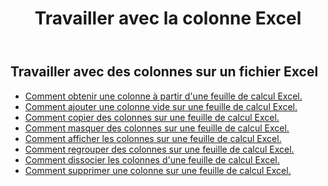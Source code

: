 ﻿---
title: Travailler avec la colonne Excel
second_title: Aspose.Cells Cloud Documen
linktitle: Colonne
type: docs
url: /fr/columns/
aliases: [/working-with-columns/]
keywords: REST API, columns, spreadsheets, exce
description: "Cells.Cloud API pour Excel fonctionne : afficher les colonnes d'une feuille de calcul Excel"
weight: 100
kwords: Excel, Office Cloud, REST API, Tableur, PDF, CSV, Json, Markdown, Colonnes
---
## Travailler avec des colonnes sur un fichier Excel

- [Comment obtenir une colonne à partir d'une feuille de calcul Excel.](/cells/fr/columns/get/)
- [Comment ajouter une colonne vide sur une feuille de calcul Excel.](/cells/fr/columns/add/)
- [Comment copier des colonnes sur une feuille de calcul Excel.](/cells/fr/columns/copy/)
- [Comment masquer des colonnes sur une feuille de calcul Excel.](/cells/fr/columns/hide/)
- [Comment afficher les colonnes sur une feuille de calcul Excel.](/cells/fr/columns/unhide/)
- [Comment regrouper des colonnes sur une feuille de calcul Excel.](/cells/fr/columns/group/)
- [Comment dissocier les colonnes d'une feuille de calcul Excel.](/cells/fr/columns/ungroup/)
- [Comment supprimer une colonne sur une feuille de calcul Excel.](/cells/fr/columns/delete/)
